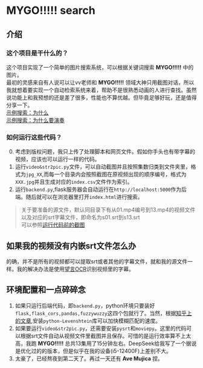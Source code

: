 # **MYGO!!!!!** search

## 介绍

### 这个项目是干什么的？

这个项目实现了一个简单的图片搜索系统，可以根据关键词搜索 **MYGO!!!!!** 中的图片。\
最初的灵感来自有人说可以让vv老师和 **MYGO!!!!!** 领域大神只用截图对话，所以我就想着要实现一个自动检索系统来着，帮助不是很熟悉动画的人进行查找。虽然说功能上和我预想的还是差了很多，性能也不算优越。但毕竟足够好玩，还是值得分享一下。\
[示例搜索：为什么](assets\pic1.png)\
[示例搜索：为什么要演奏](assets\pic2.png)

### 如何运行这些代码？

0. 考虑到版权问题，我只上传了处理脚本和网页文件。假如你手头也有带字幕的视频，应该也可以运行一样的代码。
1. 运行```video&str2pic.py```文件，可以自动截图并且按照集数归类到文件夹里，格式为```jpg_XX```,而每一个目录内会按照截图在原视频出现的顺序编号，格式为```XXX.jpg```并且生成对应的```index.csv```文件作为索引。
2. 运行```backend.py```,flask服务器会自动运行在```http://localhost:5000```作为后端。随后就可以在浏览器里打开```index.html```进行搜索。

> 关于要准备的源文件，默认同目录下有从01.mp4编号到13.mp4的视频文件以及对应的srt字幕文件，即命名为s01.srt到s13.srt\
> 可以参照[运行代码前的截图](assets\pic3.png)

## 如果我的视频没有内嵌srt文件怎么办

的确，并不是所有的视频都可以提取srt或者其他的字幕文件，就和我的源文件一样。我的解决办法是使用[望言OCR](https://github.com/nhjydywd/SubtitleOCR)识别视频里的字幕。

## 环境配置和一点碎碎念

1. 如果只运行后端代码，即```backend.py```，python环境只要装好```flask,flask_cors,pandas,fuzzywuzzy```这四个包就行了。当然，根据[知乎上的文章](https://zhuanlan.zhihu.com/p/285175930),安装```python-Levenshtein```库可以加快模糊匹配的速度。
2. 如果要运行```video&str2pic.py```，还需要安装```pysrt```和```moviepy```。这里的代码可以根据srt文件自动从视频文件里截图并且保存。可惜的是运行效率算不上太高，我跑 **MYGO!!!!!** 总共13集用了15分钟左右。DeepSeek给我写了一个据说是优化过的的版本，但是似乎在我的设备(i5-12400F)上差别不大。
3. 太豪了，已经熬夜到第二天了。再过一天还有 **Ave Mujica** 捏。

